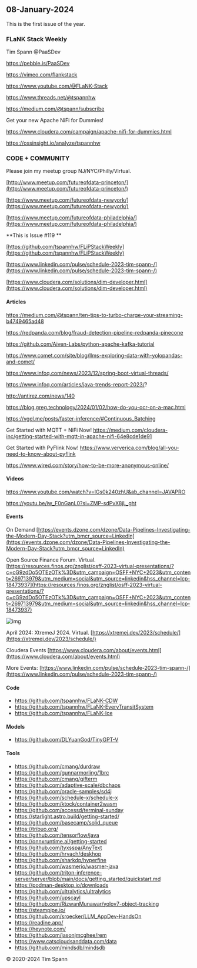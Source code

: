 ## 08-January-2024


This is the first issue of the year.

### FLaNK Stack Weekly


Tim Spann @PaaSDev

https://pebble.is/PaaSDev

https://vimeo.com/flankstack

https://www.youtube.com/@FLaNK-Stack

https://www.threads.net/@tspannhw

https://medium.com/@tspann/subscribe

Get your new Apache NiFi for Dummies!

https://www.cloudera.com/campaign/apache-nifi-for-dummies.html

https://ossinsight.io/analyze/tspannhw



### CODE + COMMUNITY

Please join my meetup group NJ/NYC/Philly/Virtual. 

[http://www.meetup.com/futureofdata-princeton/](http://www.meetup.com/futureofdata-princeton/)

[https://www.meetup.com/futureofdata-newyork/](https://www.meetup.com/futureofdata-newyork/)

[https://www.meetup.com/futureofdata-philadelphia/](https://www.meetup.com/futureofdata-philadelphia/)


**This is Issue #119 **



[https://github.com/tspannhw/FLiPStackWeekly](https://github.com/tspannhw/FLiPStackWeekly)

[https://www.linkedin.com/pulse/schedule-2023-tim-spann-/](https://www.linkedin.com/pulse/schedule-2023-tim-spann-/)

[https://www.cloudera.com/solutions/dim-developer.html](https://www.cloudera.com/solutions/dim-developer.html)




#### Articles

https://medium.com/@tspann/ten-tips-to-turbo-charge-your-streaming-b4749465ad48

https://redpanda.com/blog/fraud-detection-pipeline-redpanda-pinecone

https://github.com/Aiven-Labs/python-apache-kafka-tutorial

https://www.comet.com/site/blog/llms-exploring-data-with-yolopandas-and-comet/

https://www.infoq.com/news/2023/12/spring-boot-virtual-threads/

https://www.infoq.com/articles/java-trends-report-2023/?

http://antirez.com/news/140

https://blog.greg.technology/2024/01/02/how-do-you-ocr-on-a-mac.html

https://vgel.me/posts/faster-inference/#Continuous_Batching

Get Started with MQTT + NiFi Now!
https://medium.com/cloudera-inc/getting-started-with-mqtt-in-apache-nifi-64e8cde1de91

Get Started with PyFlink Now!
https://www.ververica.com/blog/all-you-need-to-know-about-pyflink

https://www.wired.com/story/how-to-be-more-anonymous-online/



#### Videos

https://www.youtube.com/watch?v=IGs0k240zhU&ab_channel=JAVAPRO

https://youtu.be/iw_F0nGanL0?si=ZMP-sdPvX8jL_ght



#### Events

On Demand
[https://events.dzone.com/dzone/Data-Pipelines-Investigating-the-Modern-Day-Stack?utm_bmcr_source=LinkedIn](https://events.dzone.com/dzone/Data-Pipelines-Investigating-the-Modern-Day-Stack?utm_bmcr_source=LinkedIn)

Open Source Finance Forum.  Virtual.
[https://resources.finos.org/znglist/osff-2023-virtual-presentations/?c=cG9zdDo5OTEzOTk%3D&utm_campaign=OSFF+NYC+2023&utm_content=269713979&utm_medium=social&utm_source=linkedin&hss_channel=lcp-18473937](https://resources.finos.org/znglist/osff-2023-virtual-presentations/?c=cG9zdDo5OTEzOTk%3D&utm_campaign=OSFF+NYC+2023&utm_content=269713979&utm_medium=social&utm_source=linkedin&hss_channel=lcp-18473937)

![img](https://media.licdn.com/dms/image/D4E22AQFBasCuZrsnJg/feedshare-shrink_800/0/1702310406179?e=1704931200&v=beta&t=4w-KHZHp074hHIypUEyDUkqUGu9nWXAeGRNPnFyNUUg)


April 2024: XtremeJ 2024. Virtual.
[https://xtremej.dev/2023/schedule/](https://xtremej.dev/2023/schedule/)


Cloudera Events
[https://www.cloudera.com/about/events.html](https://www.cloudera.com/about/events.html)

More Events:
[https://www.linkedin.com/pulse/schedule-2023-tim-spann-/](https://www.linkedin.com/pulse/schedule-2023-tim-spann-/)


#### Code

* https://github.com/tspannhw/FLaNK-CDW
* https://github.com/tspannhw/FLaNK-EveryTransitSystem
* https://github.com/tspannhw/FLaNK-Ice

#### Models

* https://github.com/DLYuanGod/TinyGPT-V

#### Tools

* https://github.com/cmang/durdraw
* https://github.com/gunnarmorling/1brc
* https://github.com/cmang/gifterm
* https://github.com/adaptive-scale/dbchaos
* https://github.com/oracle-samples/sd4j
* https://github.com/schedule-x/schedule-x
* https://github.com/ktock/container2wasm
* https://github.com/accessd/terminal-sunday
* https://starlight.astro.build/getting-started/
* https://github.com/basecamp/solid_queue
* https://tribuo.org/
* https://github.com/tensorflow/java
* https://onnxruntime.ai/getting-started
* https://github.com/tyxsspa/AnyText
* https://github.com/hrvach/deskhop
* https://github.com/sharkdp/hyperfine
* https://github.com/wasmerio/wasmer-java
* https://github.com/triton-inference-server/server/blob/main/docs/getting_started/quickstart.md
* https://podman-desktop.io/downloads
* https://github.com/ultralytics/ultralytics
* https://github.com/upscayl
* https://github.com/RizwanMunawar/yolov7-object-tracking
* https://steampipe.io/
* https://github.com/sroecker/LLM_AppDev-HandsOn
* https://readine.app/
* https://heynote.com/
* https://github.com/jasonjmcghee/rem
* https://www.catscloudsanddata.com/data
* https://github.com/mindsdb/mindsdb

&copy; 2020-2024 Tim Spann
